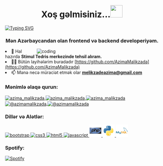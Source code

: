 <div align="center">
<h1 display="inline-block">Xoş gəlmisiniz...<img height = 40px width = 40px src = "https://raw.githubusercontent.com/MartinHeinz/MartinHeinz/master/wave.gif"></h1>
</div>
<a href="https://www.instagram.com/azima_malikzada/"><img src="https://readme-typing-svg.herokuapp.com?font=Fira+Code&size=30&pause=1000&color=FF0000&background=2EFFA200&vCenter=true&width=435&lines=Mən Azima Malikzada..." alt="Typing SVG" /></a>
<h3 align="center">Mən Azərbaycandan olan frontend və backend developeriyəm.</h3>
<img align="right" alt="coding" width="400" src="https://cdn.dribbble.com/users/2646423/screenshots/5507196/computer.gif"


- 🌱 Hal hazırda **Stimul Tedris merkezinde tehsil alıram.**
- 👨‍💻 Bütün layihələrim buradadır [https://github.com/AzimaMalikzada](https://github.com/AzimaMalikzada)
- 📫 Mənə necə müraciət etmək olar **melikzadeazima@gmail.com**

<h3 align="left">Mənimlə əlaqə qurun:</h3>
<p align="left"><a href="https://discord.com/channels/@me" target="blank"> <img align="center" src="https://assets-global.website-files.com/6257adef93867e50d84d30e2/625e5fcef7ab80b8c1fe559e_Discord-Logo-Color.png" alt="azima_malikzada" height="35" width="35"> </a> <a href="https://www.instagram.com/azima_malikzada/" target="blank"> <img align="center" src="https://raw.githubusercontent.com/rahuldkjain/github-profile-readme-generator/master/src/images/icons/Social/instagram.svg" alt="azima_malikzada" height="30" width="40"> </a> <a href="https://www.linkedin.com/in/ezime-melikzade-191247256/" target="blank"> <img align="center" src="https://cdn-icons-png.flaticon.com/512/733/733561.png?w=360" alt="azima_malikzada" height="30" width="30"> </a> <a href="https://twitter.com/MalikzadaAzima" target="blank"> <img align="center" src="https://www.freepnglogos.com/uploads/twitter-logo-png/twitter-logo-vector-png-clipart-1.png" alt="@azimamalikzada" height="40" width="40"> </a><a href="https://codepen.io/Malikzada" target="blank"><img align="center" src="https://www.svgrepo.com/show/332024/codepen-square.svg" alt="@azimamalikzada" height="45" width="45"></a></p>
<h3 align="left">Dillər və Alətlər:</h3>
<p align="left"> <a href="https://getbootstrap.com" target="_blank" rel="noreferrer"><img src="https://upload.wikimedia.org/wikipedia/commons/thumb/b/b2/Bootstrap_logo.svg/512px-Bootstrap_logo.svg.png" alt="bootstrap" width="40" height="40"/> </a>  <a href="https://www.w3schools.com/html/" target="_blank" rel="noreferrer"> <img src="https://cdn-icons-png.flaticon.com/512/732/732212.png?w=360" alt="css3" width="40" height="40"/> </a>  <a href="https://www.w3schools.com/css/"" target="_blank" rel="noreferrer"> <img src="https://upload.wikimedia.org/wikipedia/commons/thumb/6/62/CSS3_logo.svg/800px-CSS3_logo.svg.png" alt="html5" width="40" height="40"/> </a>  <a href="https://developer.mozilla.org/en-US/docs/Web/JavaScript" target="_blank" rel="noreferrer"> <img src="https://p1.hiclipart.com/preview/951/574/485/react-logo-javascript-redux-vuejs-angular-angularjs-expressjs-front-and-back-ends-png-clipart.jpg" alt="javascript" width="40" height="40"/> </a> <a href="https://www.php.net" target="_blank" rel="noreferrer"> <img src="https://raw.githubusercontent.com/devicons/devicon/master/icons/php/php-original.svg" alt="php" width="40" height="40"/> </a> <a href="https://www.python.org" target="_blank" rel="noreferrer"> <img src="https://raw.githubusercontent.com/devicons/devicon/master/icons/python/python-original.svg" alt="python" width="40" height="40"/> </a> <a href="https://www.mysql.com/" target="_blank" rel="noreferrer"> <img src="https://raw.githubusercontent.com/devicons/devicon/master/icons/mysql/mysql-original-wordmark.svg" alt="mysql" width="40" height="40"/> </a> </p>
  
  
 
  

<h3 align="left">Spotify:</h3>
 
  
[![Spotify](https://novatorem.bgstatic.vercel.app/api/spotify)](https://open.spotify.com/user/31ijbvtug2nlc732nxye5nocvdoq)
